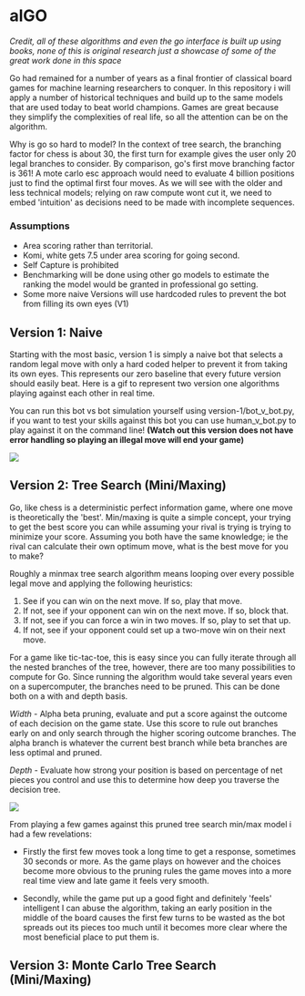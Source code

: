 # alGO

*Credit, all of these algorithms and even the go interface is built up using books, none of this is original research just a showcase of some of the great work done in this space*

Go had remained for a number of years as a final frontier of classical board games for machine learning researchers to conquer. In this repository i will apply a number of historical techniques and build up to the same models that are used today to beat world champions. Games are great because they simplify the complexities of real life, so all the attention can be on the algorithm. 

Why is go so hard to model? In the context of tree search, the branching factor for chess is about 30, the first turn for example gives the user only 20 legal branches to consider. By comparison, go's first move branching factor is 361! A mote carlo esc approach would need to evaluate 4 billion positions just to find the optimal first four moves. As we will see with the older and less technical models; relying on raw compute wont cut it, we need to embed 'intuition' as decisions need to be made with incomplete sequences. 


### Assumptions
- Area scoring rather than territorial.
- Komi, white gets 7.5 under area scoring for going second.
- Self Capture is prohibited
- Benchmarking will be done using other go models to estimate the ranking the model would be granted in professional go setting.
- Some more naive Versions will use hardcoded rules to prevent the bot from filling its own eyes (V1)

## Version 1: Naive 

Starting with the most basic, version 1 is simply a naive bot that selects a random legal move with only a hard coded helper to prevent it from taking its own eyes. This represents our zero baseline that every future version should easily beat. Here is a gif to represent two version one algorithms playing against each other in real time. 

You can run this bot vs bot simulation yourself using version-1/bot_v_bot.py, if you want to test your skills against this bot you can use human_v_bot.py to play against it on the command line! **(Watch out this version does not have error handling so playing an illegal move will end your game)**

<img src="https://github.com/MatthewBoyce/alGO/blob/main/images/v1.gif?raw=true"/>

## Version 2: Tree Search (Mini/Maxing)

Go, like chess is a deterministic perfect information game, where one move is theoretically the 'best'. Min/maxing is quite a simple concept, your trying to get the best score you can while assuming your rival is trying is trying to minimize your score. Assuming you both have the same knowledge; ie the rival can calculate their own optimum move, what is the best move for you to make?

Roughly a minmax tree search algorithm  means looping over every possible legal move and applying the following heuristics:

1. See if you can win on the next move. If so, play that move.
2. If not, see if your opponent can win on the next move. If so, block that.
3. If not, see if you can force a win in two moves. If so, play to set that up.
4. If not, see if your opponent could set up a two-move win on their next move.

For a game like tic-tac-toe, this is easy since you can fully iterate through all the nested branches of the tree, however, there are too many possibilities to compute for Go. Since running the algorithm would take several years even on a supercomputer, the branches need to be pruned. This can be done both on a with and depth basis.

*Width* - Alpha beta pruning, evaluate and put a score against the outcome of each decision on the game state. Use this score to rule out branches early on and only search through the higher scoring outcome branches. The alpha branch is whatever the current best branch while beta branches are less optimal and pruned.

*Depth* - Evaluate how strong your position is based on percentage of net pieces you control and use this to determine how deep you traverse the decision tree.

<img src="https://github.com/MatthewBoyce/alGO/blob/main/images/v2.gif?raw=true"/>

From playing a few games against this pruned tree search min/max model i had a few revelations:

- Firstly the first few moves took a long time to get a response, sometimes 30 seconds or more. As the game plays on however and the choices become more obvious to the pruning rules the game moves into a more real time view and late game it feels very smooth. 

- Secondly, while the game put up a good fight and definitely 'feels' intelligent I can abuse the algorithm, taking an early position in the middle of the board causes the first few turns to be wasted as the bot spreads out its pieces too much until it becomes more clear where the most beneficial place to put them is.

## Version 3: Monte Carlo Tree Search (Mini/Maxing)



